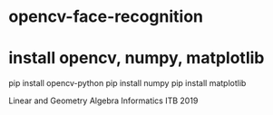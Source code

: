 ﻿# opencv-face-recognition

install opencv, numpy, matplotlib
==================================
pip install opencv-python
pip install numpy
pip install matplotlib


Linear and Geometry Algebra Informatics ITB 2019
